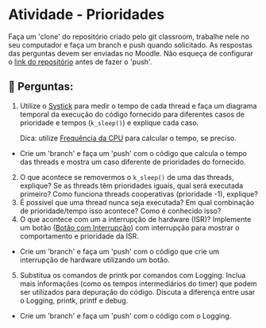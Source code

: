 # Atividade - Prioridades

Faça um 'clone' do repositório criado pelo git classroom, trabalhe nele no seu computador e faça um branch e push quando solicitado. As respostas das perguntas devem ser enviadas no Moodle. Não esqueça de configurar o [link do repositório](https://frdm-kl25z-com-zephyr-rtos.super.site/tutoriais/git-e-github-controle-de-verses#block-213a7f4c2a2b8004802ff3b239027a61) antes de fazer o 'push'.

## 🔹 Perguntas:

1. Utilize o [Systick](https://frdm-kl25z-com-zephyr-rtos.super.site/systick)  para medir o tempo de cada thread e faça um diagrama temporal da execução do código fornecido para diferentes casos de prioridade e tempos (`k_sleep()`) e explique cada caso.
    
    Dica: utilize [Frequência da CPU](https://frdm-kl25z-com-zephyr-rtos.super.site/tutoriais/frequncia-da-cpu) para calcular o tempo, se preciso. 

- Crie um 'branch' e faça um 'push' com o código que calcula o tempo das threads e mostra um caso diferente de prioridades do fornecido.
    
2. O que acontece se removermos o `k_sleep()` de uma das threads, explique? Se as threads têm prioridades iguais, qual será executada primeiro? Como funciona threads cooperativas (prioridade -1), explique? 
3. É possível que uma thread nunca seja executada? Em qual combinação de prioridade/tempo isso acontece? Como é conhecido isso? 
4. O que acontece com um a interrupção de hardware (ISR)? Implemente um botão ([Botão com Interrupção](https://frdm-kl25z-com-zephyr-rtos.super.site/tutoriais/boto-com-pull-up-zephyr-42#block-286a7f4c2a2b80ee9714e7bad68b7822)) com interrupção para mostrar o comportamento e prioridade da ISR.

- Crie um 'branch' e faça um 'push' com o código que crie um interrupção de hardware utilizando um botão. 

5. Substitua os comandos de printk por comandos com Logging. Inclua mais informações (como os tempos intermediários do timer) que podem ser utilizados para depuração do código. Discuta a diferença entre usar o Logging, printk, printf e debug.

- Crie um 'branch' e faça um 'push' com o código com o Logging. 
